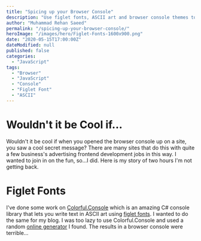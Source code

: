 ```yaml
---
title: "Spicing up your Browser Console"
description: "Use figlet fonts, ASCII art and browser console themes to spice up your browser console."
author: "Muhammad Rehan Saeed"
permalink: "/spicing-up-your-browser-console/"
heroImage: "/images/hero/Figlet-Fonts-1600x900.png"
date: "2020-05-15T17:00:00Z"
dateModified: null
published: false
categories:
  - "JavaScript"
tags:
  - "Browser"
  - "JavaScript"
  - "Console"
  - "Figlet Font"
  - "ASCII"
---
```


# Wouldn't it be Cool if...

Wouldn't it be cool if when you opened the browser console up on a site, you saw a cool secret message? There are many sites that do this with quite a few business's advertising frontend development jobs in this way. I wanted to join in on the fun, so...I did. Here is my story of two hours I'm not getting back.

# Figlet Fonts

I've done some work on [Colorful.Console](/colorful-console/) which is an amazing C# console library that lets you write text in ASCII art using [figlet fonts](https://en.wikipedia.org/wiki/FIGlet). I wanted to do the same for my blog. I was too lazy to use Colorful.Console and used a random [online generator](https://www.askapache.com/online-tools/figlet-ascii/) I found. The results in a browser console were terrible...


